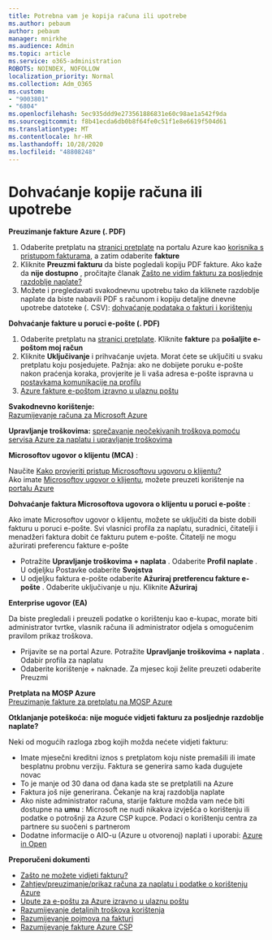 ```yaml
---
title: Potrebna vam je kopija računa ili upotrebe
ms.author: pebaum
author: pebaum
manager: mnirkhe
ms.audience: Admin
ms.topic: article
ms.service: o365-administration
ROBOTS: NOINDEX, NOFOLLOW
localization_priority: Normal
ms.collection: Adm_O365
ms.custom:
- "9003801"
- "6804"
ms.openlocfilehash: 5ec935ddd9e273561886831e60c98ae1a542f9da
ms.sourcegitcommit: f8b41ecda6db0b8f64fe0c51f1e8e6619f504d61
ms.translationtype: MT
ms.contentlocale: hr-HR
ms.lasthandoff: 10/28/2020
ms.locfileid: "48808248"
---
```

# <a name="get-a-copy-of-your-bill-or-usage"></a>Dohvaćanje kopije računa ili upotrebe

**Preuzimanje fakture Azure (. PDF)**

1. Odaberite pretplatu na [stranici pretplate](https://portal.azure.com/#blade/Microsoft_Azure_Billing/SubscriptionsBlade) na portalu Azure kao [korisnika s pristupom fakturama,](https://docs.microsoft.com/azure/cost-management-billing/manage/manage-billing-access?WT.mc_id=Portal-Microsoft_Azure_Support) a zatim odaberite **fakture**
2. Kliknite **Preuzmi fakturu** da biste pogledali kopiju PDF fakture. Ako kaže da **nije dostupno** , pročitajte članak [Zašto ne vidim fakturu za posljednje razdoblje naplate?](https://docs.microsoft.com/azure/cost-management-billing/manage/download-azure-invoice-daily-usage-date?WT.mc_id=Portal-Microsoft_Azure_Support#noinvoice)
3. Možete i pregledavati svakodnevnu upotrebu tako da kliknete razdoblje naplate da biste nabavili PDF s računom i kopiju detaljne dnevne upotrebe datoteke (. CSV): [dohvaćanje podataka o fakturi i korištenju](https://docs.microsoft.com/azure/cost-management-billing/manage/download-azure-invoice-daily-usage-date?WT.mc_id=Portal-Microsoft_Azure_Support)

**Dohvaćanje fakture u poruci e-pošte (. PDF)**

1. Odaberite pretplatu na [stranici pretplate](https://ms.portal.azure.com/#blade/Microsoft_Azure_Billing/SubscriptionsBlade). Kliknite **fakture** pa **pošaljite e-poštom moj račun**
2. Kliknite **Uključivanje** i prihvaćanje uvjeta. Morat ćete se uključiti u svaku pretplatu koju posjedujete. Pažnja: ako ne dobijete poruku e-pošte nakon praćenja koraka, provjerite je li vaša adresa e-pošte ispravna u [postavkama komunikacije na profilu](https://account.windowsazure.com/profile)
3. [Azure fakture e-poštom izravno u ulaznu poštu](https://azure.microsoft.com/blog/azure-email-invoices/)

**Svakodnevno korištenje:**  
 [Razumijevanje računa za Microsoft Azure](https://docs.microsoft.com/azure/cost-management-billing/understand/review-individual-bill?WT.mc_id=Portal-Microsoft_Azure_Support)  

**Upravljanje troškovima:** [sprečavanje neočekivanih troškova pomoću servisa Azure za naplatu i upravljanje troškovima](https://docs.microsoft.com/azure/cost-management-billing/manage/getting-started?WT.mc_id=Portal-Microsoft_Azure_Support)  

**Microsoftov ugovor o klijentu (MCA)** :

Naučite  [Kako provjeriti pristup Microsoftovu ugovoru o klijentu?](https://docs.microsoft.com/azure/cost-management-billing/manage/download-azure-invoice-daily-usage-date?WT.mc_id=Portal-Microsoft_Azure_Support#check-access-to-a-microsoft-customer-agreement)  
Ako imate [Microsoftov ugovor o klijentu](https://docs.microsoft.com/azure/cost-management-billing/manage/download-azure-invoice-daily-usage-date?WT.mc_id=Portal-Microsoft_Azure_Support#check-access-to-a-microsoft-customer-agreement), možete preuzeti korištenje na [portalu Azure](https://portal.azure.com/)

**Dohvaćanje faktura Microsoftova ugovora o klijentu u poruci e-pošte** :

Ako imate Microsoftov ugovor o klijentu, možete se uključiti da biste dobili fakturu u poruci e-pošte. Svi vlasnici profila za naplatu, suradnici, čitatelji i menadžeri faktura dobit će fakturu putem e-pošte. Čitatelji ne mogu ažurirati preferencu fakture e-pošte

- Potražite **Upravljanje troškovima + naplata** . Odaberite **Profil naplate** . U odjeljku Postavke odaberite **Svojstva**
- U odjeljku faktura e-pošte odaberite **Ažuriraj pretferencu fakture e-pošte** . Odaberite uključivanje u nju. Kliknite **Ažuriraj**

**Enterprise ugovor (EA)**

Da biste pregledali i preuzeli podatke o korištenju kao e-kupac, morate biti administrator tvrtke, vlasnik računa ili administrator odjela s omogućenim pravilom prikaz troškova.

- Prijavite se na portal Azure. Potražite **Upravljanje troškovima + naplata** . Odabir profila za naplatu
- Odaberite korištenje + naknade. Za mjesec koji želite preuzeti odaberite Preuzmi

**Pretplata na MOSP Azure**  
[Preuzimanje fakture za pretplatu na MOSP Azure](https://docs.microsoft.com/azure/cost-management-billing/understand/download-azure-invoice?WT.mc_id=Portal-Microsoft_Azure_Support#download-your-mosp-azure-subscription-invoice)

**Otklanjanje poteškoća: nije moguće vidjeti fakturu za posljednje razdoblje naplate?**

Neki od mogućih razloga zbog kojih možda nećete vidjeti fakturu:

- Imate mjesečni kreditni iznos s pretplatom koju niste premašili ili imate besplatnu probnu verziju. Faktura se generira samo kada dugujete novac
- To je manje od 30 dana od dana kada ste se pretplatili na Azure
- Faktura još nije generirana. Čekanje na kraj razdoblja naplate
- Ako niste administrator računa, starije fakture možda vam neće biti dostupne na **umu** : Microsoft ne nudi nikakva izvješća o korištenju ili podatke o potrošnji za Azure CSP kupce. Podaci o korištenju centra za partnere su suočeni s partnerom
- Dodatne informacije o AIO-u (Azure u otvorenoj) naplati i uporabi: [Azure in Open](https://azure.microsoft.com/offers/ms-azr-0111p/)

**Preporučeni dokumenti**

- [Zašto ne možete vidjeti fakturu?](https://docs.microsoft.com/azure/cost-management-billing/understand/download-azure-invoice?WT.mc_id=Portal-Microsoft_Azure_Support#noinvoice)
- [Zahtjev/preuzimanje/prikaz računa za naplatu i podatke o korištenju Azure](https://docs.microsoft.com/azure/cost-management-billing/manage/download-azure-invoice-daily-usage-date?WT.mc_id=Portal-Microsoft_Azure_Support)
- [Upute za e-poštu za Azure izravno u ulaznu poštu](https://docs.microsoft.com/azure/cost-management-billing/manage/download-azure-invoice-daily-usage-date?WT.mc_id=Portal-Microsoft_Azure_Support)
- [Razumijevanje detaljnih troškova korištenja](https://docs.microsoft.com/azure/cost-management-billing/understand/review-individual-bill?WT.mc_id=Portal-Microsoft_Azure_Support#csv)
- [Razumijevanje pojmova na fakturi](https://docs.microsoft.com/azure/cost-management-billing/understand/understand-invoice?WT.mc_id=Portal-Microsoft_Azure_Support)
- [Razumijevanje fakture Azure CSP](https://docs.microsoft.com/partner-center/azure-plan-lp?WT.mc_id=Portal-Microsoft_Azure_Support)
